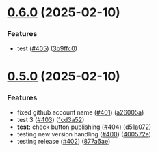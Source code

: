 # [0.6.0](https://github.com/NVE/Designsystem/compare/v0.5.0...v0.6.0) (2025-02-10)


### Features

* test ([#405](https://github.com/NVE/Designsystem/issues/405)) ([3b9ffc0](https://github.com/NVE/Designsystem/commit/3b9ffc0fe8aaa8ca463c8d9c7f224594f5116805))

# [0.5.0](https://github.com/NVE/Designsystem/compare/v0.4.19...v0.5.0) (2025-02-10)


### Features

* fixed github account name ([#401](https://github.com/NVE/Designsystem/issues/401)) ([a26005a](https://github.com/NVE/Designsystem/commit/a26005a5eb5b089d1b16fc2f871839121cf4708a))
* test 3 ([#403](https://github.com/NVE/Designsystem/issues/403)) ([1cd3a52](https://github.com/NVE/Designsystem/commit/1cd3a520d8f5f8bf6e6c7c09d6fb7e79e20e2548))
* **test:** check button publishing ([#404](https://github.com/NVE/Designsystem/issues/404)) ([d51a072](https://github.com/NVE/Designsystem/commit/d51a072615031362a59b0665322fd7a05b9fc7d9))
* testing new version handling ([#400](https://github.com/NVE/Designsystem/issues/400)) ([400572e](https://github.com/NVE/Designsystem/commit/400572e2f8fb39308bf1011cddb4d4d8a0df590d))
* testing release ([#402](https://github.com/NVE/Designsystem/issues/402)) ([877a6ae](https://github.com/NVE/Designsystem/commit/877a6ae04a162eddc4b05334a4240f40daba362c))
